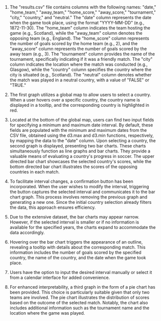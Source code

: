 1. The "results.csv" file contains columns with the following names: "date," "home_team," "away_team," "home_score," "away_score," "tournament," "city," "country," and "neutral."
The "date" column represents the date when the game took place, using the format "YYYY-MM-DD" (e.g., 1872-11-30). The "home_team" column indicates the team hosting the game (e.g., Scotland), while the "away_team" column denotes the opposing team (e.g., England). The "home_score" column represents the number of goals scored by the home team (e.g., 2), and the "away_score" column represents the number of goals scored by the away team (e.g., 3). The "tournament" column provides the name of the tournament, specifically indicating if it was a friendly match. The "city" column indicates the location where the match was conducted (e.g., Glasgow), while the "country" column specifies the country where the city is situated (e.g., Scotland). The "neutral" column denotes whether the match was played in a neutral country, with a value of "FALSE" or "TRUE."

2. The first graph utilizes a global map to allow users to select a country. When a user hovers over a specific country, the country name is displayed in a tooltip, and the corresponding country is highlighted in red.

3. Located at the bottom of the global map, users can find two input fields for specifying a minimum and maximum date interval. By default, these fields are populated with the minimum and maximum dates from the CSV file, obtained using the d3.max and d3.min functions, respectively, by mapping the data to the "date" column. Upon selecting a country, the second graph is displayed, presenting two bar charts. These charts simultaneously function as line graphs and bar charts. They provide a valuable means of evaluating a country's progress in soccer. The upper directed bar chart showcases the selected country's scores, while the bottom directed bar chart illustrates the scores of the opposing countries in each match.

4. To facilitate interval changes, a confirmation button has been incorporated. When the user wishes to modify the interval, triggering the button captures the selected interval and communicates it to the bar chart graph. This process involves removing the previous graph and generating a new one. Since the initial country selection already filters the data, this approach ensures efficiency.

5. Due to the extensive dataset, the bar charts may appear narrow. However, if the selected interval is smaller or if no information is available for the specified years, the charts expand to accommodate the data accordingly.

6. Hovering over the bar chart triggers the appearance of an outline, revealing a tooltip with details about the corresponding match. This information includes the number of goals scored by the specified country, the name of the country, and the date when the game took place.

7. Users have the option to input the desired interval manually or select it from a calendar interface for added convenience.

8. For enhanced interpretability, a third graph in the form of a pie chart has been provided. This choice is particularly suitable given that only two teams are involved. The pie chart illustrates the distribution of scores based on the outcome of the selected match. Notably, the chart also includes additional information such as the tournament name and the location where the game was played.